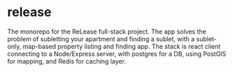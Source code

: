 # release
The monorepo for the ReLease full-stack project. The app solves the problem of subletting your apartment and finding a sublet, with a sublet-only, map-based property listing and finding app. The stack is react client connecting to a Node/Express server, with postgres for a DB, using PostGIS for mapping, and Redis for caching layer. 
